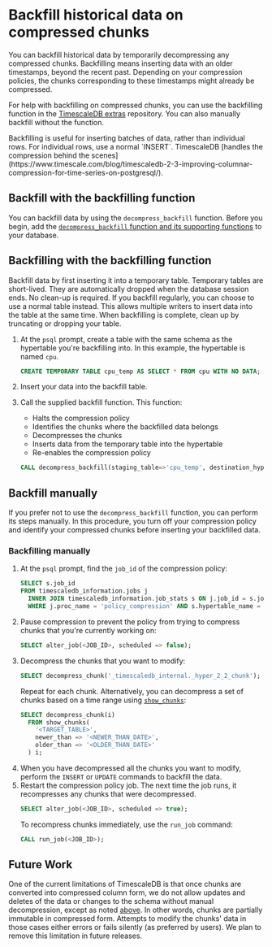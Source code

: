 # Backfill historical data on compressed chunks
You can backfill historical data by temporarily decompressing any compressed
chunks. Backfilling means inserting data with an older timestamps, beyond the
recent past. Depending on your compression policies, the chunks corresponding to
these timestamps might already be compressed.

For help with backfilling on compressed chunks, you can use the backfilling
function in the [TimescaleDB extras][timescaledb-extras] repository. You can
also manually backfill without the function.

<highlight type="note">
Backfilling is useful for inserting batches of data, rather than individual
rows. For individual rows, use a normal `INSERT`. TimescaleDB [handles the
compression behind the scenes](https://www.timescale.com/blog/timescaledb-2-3-improving-columnar-compression-for-time-series-on-postgresql/).
</highlight>

## Backfill with the backfilling function
You can backfill data by using the `decompress_backfill` function. Before you
begin, add the [`decompress_backfill` function and its supporting
functions][timescaledb-extras-backfill] to your database.

<procedure>

## Backfilling with the backfilling function

<highlight type="note">
Backfill data by first inserting it into a temporary table. Temporary tables are
short-lived. They are automatically dropped when the database session ends. No
clean-up is required. If you backfill regularly, you can choose to use a normal
table instead. This allows multiple writers to insert data into the table at the
same time. When backfilling is complete, clean up by truncating or dropping your
table.
</highlight>

1.  At the `psql` prompt, create a table with the same schema as the hypertable
    you're backfilling into. In this example, the hypertable is named `cpu`.
    ```sql
    CREATE TEMPORARY TABLE cpu_temp AS SELECT * FROM cpu WITH NO DATA;
    ```

1.  Insert your data into the backfill table.

1.  Call the supplied backfill function. This function:
      * Halts the compression policy
      * Identifies the chunks where the backfilled data belongs
      * Decompresses the chunks
      * Inserts data from the temporary table into the hypertable
      * Re-enables the compression policy
    ```sql
    CALL decompress_backfill(staging_table=>'cpu_temp', destination_hypertable=>'cpu');
    ```

</procedure>

## Backfill manually
If you prefer not to use the `decompress_backfill` function, you can perform its
steps manually. In this procedure, you turn off your compression policy and
identify your compressed chunks before inserting your backfilled data.

<procedure>

### Backfilling manually
1.  At the `psql` prompt, find the `job_id` of the compression policy:
    ```sql
    SELECT s.job_id
    FROM timescaledb_information.jobs j
      INNER JOIN timescaledb_information.job_stats s ON j.job_id = s.job_id
      WHERE j.proc_name = 'policy_compression' AND s.hypertable_name = <TARGET_TABLE>;
    ```
1.  Pause compression to prevent the policy from trying to compress chunks that
    you're currently working on:
    ``` sql
    SELECT alter_job(<JOB_ID>, scheduled => false);
    ```
1.  Decompress the chunks that you want to modify:
    ``` sql
    SELECT decompress_chunk('_timescaledb_internal._hyper_2_2_chunk');
    ```
    Repeat for each chunk. Alternatively, you can decompress a set of chunks
    based on a time range using [`show_chunks`][show_chunks]:
    ``` sql
    SELECT decompress_chunk(i) 
      FROM show_chunks(
        '<TARGET_TABLE>', 
        newer_than => '<NEWER_THAN_DATE>', 
        older_than => '<OLDER_THAN_DATE>'
      ) i;
    ```
1.  When you have decompressed all the chunks you want to modify, perform the
    `INSERT` or `UPDATE` commands to backfill the data.
1.  Restart the compression policy job. The next time the job runs, it
    recompresses any chunks that were decompressed.
    ``` sql
    SELECT alter_job(<JOB_ID>, scheduled => true);
    ```
    To recompress chunks immediately, use the `run_job` command:
    ``` sql
    CALL run_job(<JOB_ID>);
    ```

</procedure>

## Future Work [](future-work)

One of the current limitations of TimescaleDB is that once chunks are converted
into compressed column form, we do not allow updates and deletes of the data
or changes to the schema without manual decompression, except as noted [above][compression-schema-changes].
In other words, chunks are partially immutable in compressed form.
Attempts to modify the chunks' data in those cases either errors or fails silently (as preferred by users). 
We plan to remove this limitation in future releases.


[timescaledb-extras]: https://github.com/timescale/timescaledb-extras
[compression-schema-changes]: /how-to-guides/compression/modify-a-schema/
[timescaledb-extras-backfill]: https://github.com/timescale/timescaledb-extras/blob/master/backfill.sql
[run-job]: /api/:currentVersion:/actions/run_job/
[show_chunks]: /api/:currentVersion:/hypertable/show_chunks/